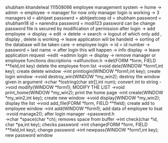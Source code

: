 shubham khandelwal
111508066
employee management system
-> home
-> admin
-> employee
-> manager
for now only manager login is working
-> 3 managers 
   id = abhijeet
   passowrd = abhijeetcoep
   id = shubham
   password = shubham18
   id = narendra
   password = modi123
   password can be change
   password file is secured by modification of permission
   after login
            -> add employee
            -> display
            -> edit
            -> delete
            -> search
            -> logout
   of which only 
   add , display , delete is working
   -> leave application will be handeld
   -> sorting of the database will be taken care
   -> employee login
            -> id = id number 
            -> password = last name
            -> after login this will happen
                  -> info display
                  -> leave application request
                  ->edit
    ->admin login
              -> display 
              -> remove manager or employee
     functions discriptions
     ->allfunction.h
            ->del(FORM *form, FIELD **field,int key)          delete the employee from list
            ->void dele(WINDOW *form1,int key);                create delete window
            ->int printlogin(WINDOW *form1,int key);            create login window
            ->void destroy_win(WINDOW *my_win2);              destroy the window given in argument
            ->char *tostring(char str[],int num);             convert int to string
            ->void modify(WINDOW *form1);                     MODIFY THE LIST
            ->void print_home(WINDOW *my_win2);               print the home page
            ->int create(WINDOW *my_win2,int key);             create new window
            ->void display(WINDOW  *my_win2);                  display the list
            ->void add_file(FORM *form, FIELD **field);         create add to employee window
            ->int add(WINDOW *form1);                           add data of employee to lisat
            ->void manage2();                                   after login manager
         ->password.h   
            ->char *space(char *ch);                             removes space from buffer
            ->int check(char *id, char *pa,int key);             checks password
            ->int change(FORM *form, FIELD **field,int key);      change password
            ->int newpass(WINDOW *form1,int key);                 new password window
